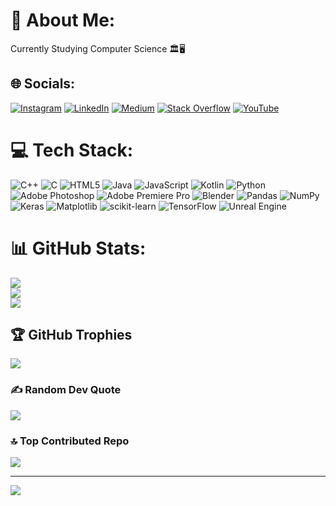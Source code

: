 # 💫 About Me:
Currently Studying Computer Science 🏛️🖥️


## 🌐 Socials:
[![Instagram](https://img.shields.io/badge/Instagram-%23E4405F.svg?logo=Instagram&logoColor=white)](https://instagram.com/joeducer) [![LinkedIn](https://img.shields.io/badge/LinkedIn-%230077B5.svg?logo=linkedin&logoColor=white)](https://linkedin.com/in/jonahsudhir) [![Medium](https://img.shields.io/badge/Medium-12100E?logo=medium&logoColor=white)](https://medium.com/@joeg123456789014) [![Stack Overflow](https://img.shields.io/badge/-Stackoverflow-FE7A16?logo=stack-overflow&logoColor=white)](https://stackoverflow.com/users/JOEDUCER) [![YouTube](https://img.shields.io/badge/YouTube-%23FF0000.svg?logo=YouTube&logoColor=white)](https://youtube.com/@JOEDUCER) 

# 💻 Tech Stack:
![C++](https://img.shields.io/badge/c++-%2300599C.svg?style=plastic&logo=c%2B%2B&logoColor=white) ![C](https://img.shields.io/badge/c-%2300599C.svg?style=plastic&logo=c&logoColor=white) ![HTML5](https://img.shields.io/badge/html5-%23E34F26.svg?style=plastic&logo=html5&logoColor=white) ![Java](https://img.shields.io/badge/java-%23ED8B00.svg?style=plastic&logo=openjdk&logoColor=white) ![JavaScript](https://img.shields.io/badge/javascript-%23323330.svg?style=plastic&logo=javascript&logoColor=%23F7DF1E) ![Kotlin](https://img.shields.io/badge/kotlin-%237F52FF.svg?style=plastic&logo=kotlin&logoColor=white) ![Python](https://img.shields.io/badge/python-3670A0?style=plastic&logo=python&logoColor=ffdd54) ![Adobe Photoshop](https://img.shields.io/badge/adobe%20photoshop-%2331A8FF.svg?style=plastic&logo=adobe%20photoshop&logoColor=white) ![Adobe Premiere Pro](https://img.shields.io/badge/Adobe%20Premiere%20Pro-9999FF.svg?style=plastic&logo=Adobe%20Premiere%20Pro&logoColor=white) ![Blender](https://img.shields.io/badge/blender-%23F5792A.svg?style=plastic&logo=blender&logoColor=white) ![Pandas](https://img.shields.io/badge/pandas-%23150458.svg?style=plastic&logo=pandas&logoColor=white) ![NumPy](https://img.shields.io/badge/numpy-%23013243.svg?style=plastic&logo=numpy&logoColor=white) ![Keras](https://img.shields.io/badge/Keras-%23D00000.svg?style=plastic&logo=Keras&logoColor=white) ![Matplotlib](https://img.shields.io/badge/Matplotlib-%23ffffff.svg?style=plastic&logo=Matplotlib&logoColor=black) ![scikit-learn](https://img.shields.io/badge/scikit--learn-%23F7931E.svg?style=plastic&logo=scikit-learn&logoColor=white) ![TensorFlow](https://img.shields.io/badge/TensorFlow-%23FF6F00.svg?style=plastic&logo=TensorFlow&logoColor=white) ![Unreal Engine](https://img.shields.io/badge/unrealengine-%23313131.svg?style=plastic&logo=unrealengine&logoColor=white)
# 📊 GitHub Stats:
![](https://github-readme-stats.vercel.app/api?username=JOEDUCERR&theme=dark&hide_border=false&include_all_commits=false&count_private=false)<br/>
![](https://github-readme-streak-stats.herokuapp.com/?user=JOEDUCERR&theme=dark&hide_border=false)<br/>
![](https://github-readme-stats.vercel.app/api/top-langs/?username=JOEDUCERR&theme=dark&hide_border=false&include_all_commits=false&count_private=false&layout=compact)

## 🏆 GitHub Trophies
![](https://github-profile-trophy.vercel.app/?username=JOEDUCERR&theme=synthwave&no-frame=false&no-bg=true&margin-w=4)

### ✍️ Random Dev Quote
![](https://quotes-github-readme.vercel.app/api?type=horizontal&theme=dark)

### 🔝 Top Contributed Repo
![](https://github-contributor-stats.vercel.app/api?username=JOEDUCERR&limit=5&theme=dark&combine_all_yearly_contributions=true)

---
[![](https://visitcount.itsvg.in/api?id=JOEDUCERR&icon=0&color=1)](https://visitcount.itsvg.in)

<!-- Proudly created with GPRM ( https://gprm.itsvg.in ) -->
